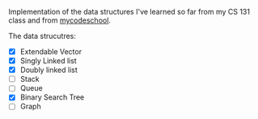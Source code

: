 Implementation of the data structures I've learned so far from my CS 131 class and from [mycodeschool](https://www.youtube.com/playlist?list=PL2_aWCzGMAwI3W_JlcBbtYTwiQSsOTa6P).

The data strucutres:
- [x] Extendable Vector
- [x] Singly Linked list
- [x] Doubly linked list
- [ ] Stack
- [ ] Queue
- [x] Binary Search Tree
- [ ] Graph

